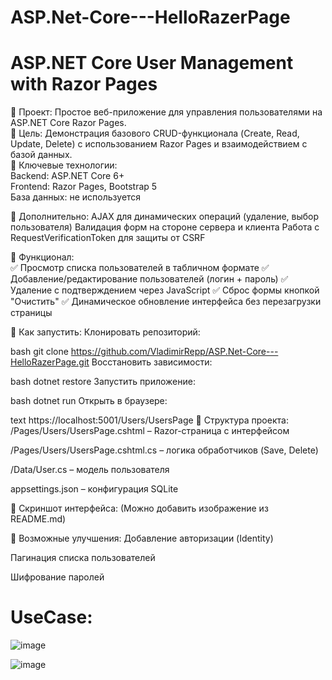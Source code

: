 # ASP.Net-Core---HelloRazerPage
ASP.NET Core User Management with Razor Pages
===
🔹 Проект: Простое веб-приложение для управления пользователями на ASP.NET Core Razor Pages. <br />
🔹 Цель: Демонстрация базового CRUD-функционала (Create, Read, Update, Delete) с использованием Razor Pages и взаимодействием с базой данных. <br />
🔹 Ключевые технологии: <br />
Backend: ASP.NET Core 6+ <br />
Frontend: Razor Pages, Bootstrap 5 <br />
База данных: не используется <br />

🔹 Дополнительно:
AJAX для динамических операций (удаление, выбор пользователя)
Валидация форм на стороне сервера и клиента
Работа с RequestVerificationToken для защиты от CSRF

🔹 Функционал: <br>
✅ Просмотр списка пользователей в табличном формате
✅ Добавление/редактирование пользователей (логин + пароль)
✅ Удаление с подтверждением через JavaScript
✅ Сброс формы кнопкой "Очистить"
✅ Динамическое обновление интерфейса без перезагрузки страницы

🔹 Как запустить:
Клонировать репозиторий:

bash
git clone https://github.com/VladimirRepp/ASP.Net-Core---HelloRazerPage.git
Восстановить зависимости:

bash
dotnet restore
Запустить приложение:

bash
dotnet run
Открыть в браузере:

text
https://localhost:5001/Users/UsersPage
🔹 Структура проекта:
/Pages/Users/UsersPage.cshtml – Razor-страница с интерфейсом

/Pages/Users/UsersPage.cshtml.cs – логика обработчиков (Save, Delete)

/Data/User.cs – модель пользователя

appsettings.json – конфигурация SQLite

🔹 Скриншот интерфейса:
(Можно добавить изображение из README.md)

🔹 Возможные улучшения:
Добавление авторизации (Identity)

Пагинация списка пользователей

Шифрование паролей
    
UseCase:
===
![image](https://github.com/user-attachments/assets/e85bfc02-46e5-4fba-8a39-74f45b9f12b8)

![image](https://github.com/user-attachments/assets/bf5fb65c-a889-4e69-a7ea-949f6479a6ca)


